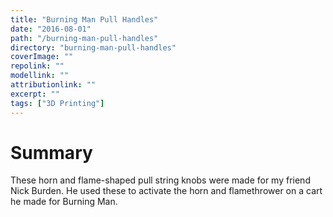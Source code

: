 ```yaml
---
title: "Burning Man Pull Handles"
date: "2016-08-01"
path: "/burning-man-pull-handles"
directory: "burning-man-pull-handles"
coverImage: ""
repolink: ""
modellink: ""
attributionlink: ""
excerpt: ""
tags: ["3D Printing"]
---
```


# Summary

These horn and flame-shaped pull string knobs were made for my friend Nick Burden. He used these to activate the horn and flamethrower on a cart he made for Burning Man.
